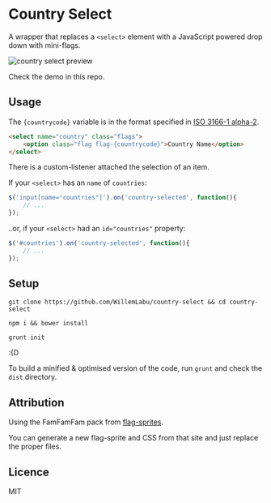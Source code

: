 # Country Select

A wrapper that replaces a `<select>` element with a JavaScript powered drop down with mini-flags.

![country select preview](http://i.imgur.com/lCdeAwm.png)

Check the demo in this repo.



## Usage

The `{countrycode}` variable is in the format specified in [ISO 3166-1 alpha-2](http://en.wikipedia.org/wiki/ISO_3166-1_alpha-2).

``` html
<select name="country" class="flags">
	<option class="flag flag-{countrycode}">Country Name</option>
</select>
```

There is a custom-listener attached the selection of an item.

If your `<select>` has an `name` of `countries`:

``` javascript
$('input[name="countries"]').on('country-selected', function(){
    // ...
});
```

..or, if your `<select>` had an `id="countries"` property:

``` javascript
$('#countries').on('country-selected', function(){
    // ...
});
```


## Setup

`git clone https://github.com/WillemLabu/country-select && cd country-select`

`npm i && bower install`

`grunt init`

:{D

To build a minified & optimised version of the code, run `grunt` and check the `dist` directory.


## Attribution

Using the FamFamFam pack from [flag-sprites](http://www.flag-sprites.com/).

You can generate a new flag-sprite and CSS from that site and just replace the proper files.

## Licence

MIT
